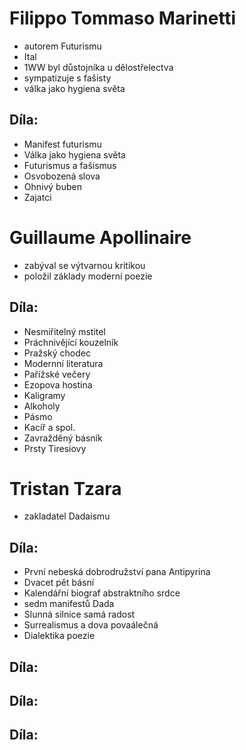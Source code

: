# Filippo Tommaso Marinetti
- autorem Futurismu
- Ital
- 1WW byl důstojníka u dělostřelectva
- sympatizuje s fašisty
- válka jako hygiena světa

## Díla:
- Manifest futurismu
- Válka jako hygiena světa
- Futurismus a fašismus
- Osvobozená slova
- Ohnivý buben
- Zajatci

# Guillaume Apollinaire
- zabýval se výtvarnou kritikou
- položil základy moderní poezie

## Díla:
- Nesmiřitelný mstitel
- Práchnivějící kouzelník
- Pražský chodec
- Modernní literatura
- Pařížské večery
- Ezopova hostina
- Kaligramy
- Alkoholy
- Pásmo
- Kacíř a spol.
- Zavražděný básník
- Prsty Tiresiovy

# Tristan Tzara
- zakladatel Dadaismu

## Díla:
- První nebeská dobrodružství pana Antipyrina
- Dvacet pět básní
- Kalendářní biograf abstraktního srdce
- sedm manifestů Dada
- Slunná silnice samá radost
- Surrealismus a dova povaálečná
- Dialektika poezie

## Díla:
## Díla:
## Díla:

